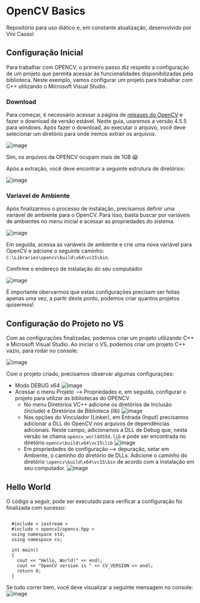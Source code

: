 # OpenCV Basics
Repositório para uso diático e, em constante atualização, desenvolvido por Vini Cassol

## Configuração Inicial
Para trabalhar com OPENCV, o primeiro passo diz respeito a configuração de um projeto que permita acessar às funcionalidades disponibilizadas pela biblioteca.
Neste exemplo, vamos configurar um projeto para trabalhar com C++ utilizando o Microsoft Visual Studio.

### Download

Para começar, é necessário acessar a página de [releases do OpenCV](https://opencv.org/releases/) e fazer o download da versão estável. 
Neste guia, usaremos a versão 4.5.5 para windows. Após fazer o download, ao executar o arquivo, você deve selecionar um diretório para onde iremos extrair os arquivos.

![image](https://user-images.githubusercontent.com/20646897/172218228-4973b7e1-8141-47f7-94b2-8bd348a49ac4.png)

Sim, os arquivos da OPENCV ocupam mais de 1GB :scream:

Após a extração, você deve encontrar a seguinte estrutura de diretórios:

![image](https://user-images.githubusercontent.com/20646897/172218704-3cc9be60-c113-48d8-bd6a-3f519fe1fbdb.png)

### Variavel de Ambiente

Após finalizarmos o processo de instalação, precisamos definir uma variável de ambiente para o OpenCV. 
Para isso, basta buscar por variáveis de ambientes no menu inicial e acessar as propriedades do sistema.

![image](https://user-images.githubusercontent.com/20646897/172222002-20c5b93e-264a-4465-9dfd-5beea9ce6279.png)

Em seguida, acessa as variáveis de ambiente e crie uma nova variável para OpenCV e adcione o seguinte caminho: ``C:\Libraries\opencv\build\x64\vc15\bin``. 

Confirme o endereço de instalação do seu computador

![image](https://user-images.githubusercontent.com/20646897/172224163-26cd1967-ce96-4aa0-852b-0dc939d9ce02.png)

É importante obervarmos que estas configurações precisam ser feitas apenas uma vez, a paritr deste ponto, podemos criar quantos projetos quisermos!

## Configuração do Projeto no VS
Com as configurações finalizadas, podemos criar um projeto utilizando C++ e Microsoft Visual Studio.
Ao iniciar o VS, podemos criar um projeto C++ vazio, para rodar no console:

![image](https://user-images.githubusercontent.com/20646897/172226326-4060e610-5462-416e-8ca4-0f067cb766f3.png)


Com o projeto criado, precisamos observar algumas configurações:
* Modo DEBUG x64
![image](https://user-images.githubusercontent.com/20646897/172239204-0a53d02a-d2fa-42a1-a36e-de2355f43d68.png)
* Acessar o menu Projeto --> Propriedades e, em seguida, configurar o projeto para utilizar as bibliotecas do OPENCV
   * No menu Diretórios VC++ adicione os diretórios de Inclusão (include) e Diretórios de Biblioteca (lib)
![image](https://user-images.githubusercontent.com/20646897/172242103-6ec3057b-ba1d-4f7c-b76b-6459310f7040.png)
   * Nas opções do Vinculador (Linker), em Entrada (Input) precisamos adicionar a DLL do OpenCV nos arquivos de dependências adicionais. Neste campo, adicionamos a DLL de Debug que, nesta versão se chama ``opencv_world455d.lib`` e pode ser encontrada no diretório ``opencv\build\x64\vc15\lib``
  ![image](https://user-images.githubusercontent.com/20646897/172244647-e83bd50c-4d95-4c8f-bf42-b882710ad142.png)
  * Em propriedades de configuração --> depuração, setar em Ambiente, o caminho do diretório de DLLs. Adicione o caminho do diretório ``\opencv\build\x64\vc15\bin`` de acordo com a instalação em seu computador.
   ![image](https://user-images.githubusercontent.com/20646897/172255682-ca1e1f1b-cdba-4a3e-8d6e-dd0036a0986a.png)



## Hello World
O código a seguir, pode ser executado para verificar a configuração foi finalizada com sucesso:

<pre><code>
  #include < iostream >
  #include < opencv2/opencv.hpp >
  using namespace std;
  using namespace cv;
  
  int main() 
  {
    cout << "Hello, World!" << endl;
    cout << "OpenCV version is " << CV_VERSION << endl;
    return 0;
  }
</code></pre>

Se tudo correr bem, você deve visualizar a seguinte mensagem no console:
![image](https://user-images.githubusercontent.com/20646897/172251625-33c3df5f-78b4-4d3f-bbd1-4133911cd099.png)

